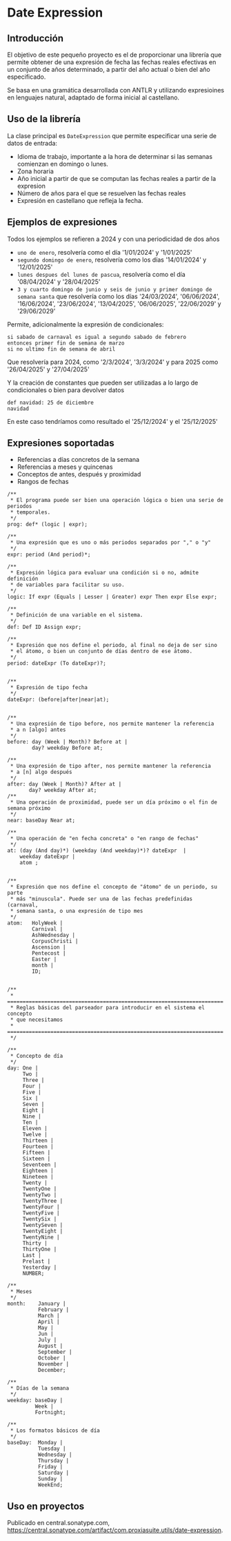 # Date Expression 

## Introducción
El objetivo de este pequeño proyecto es el de proporcionar una librería que
permite obtener de una expresión de fecha las fechas reales 
efectivas en un conjunto de años determinado, a partir del año actual o 
bien del año especificado.

Se basa en una gramática desarrollada con ANTLR y utilizando expresioines en
lenguajes natural, adaptado de forma inicial al castellano.

## Uso de la librería
La clase principal es `DateExpression` que permite especificar una
serie de datos de entrada:

* Idioma de trabajo, importante a la hora de determinar si las semanas 
  comienzan en domingo o lunes.
* Zona horaria
* Año inicial a partir de que se computan las fechas reales a partir de la expresion
* Número de años para el que se resuelven las fechas reales
* Expresión en castellano que refleja la fecha.


## Ejemplos de expresiones

Todos los ejemplos se refieren a 2024 y con una periodicidad de dos años
* `uno de enero`, resolvería como el día '1/01/2024' y '1/01/2025'
* `segundo domingo de enero`, resolvería como los días '14/01/2024' y '12/01/2025'
* `lunes despues del lunes de pascua`, resolvería como el día '08/04/2024' y '28/04/2025'
* `3 y cuarto domingo de junio y seis de junio y primer domingo de semana santa` que resolvería como los días
  '24/03/2024', '06/06/2024', '16/06/2024', '23/06/2024', '13/04/2025', '06/06/2025', '22/06/2029' y '29/06/2029'

Permite, adicionalmente la expresión de condicionales:
```
si sabado de carnaval es igual a segundo sabado de febrero
entonces primer fin de semana de marzo
si no ultimo fin de semana de abril
```   

Que resolvería para 2024, como '2/3/2024', '3/3/2024' y para 2025 como '26/04/2025' y '27/04/2025'

Y la creación de constantes que pueden ser utilizadas a lo largo de condicionales o bien para devolver datos
```
def navidad: 25 de diciembre
navidad
```
En este caso tendríamos como resultado el '25/12/2024' y el '25/12/2025'

## Expresiones soportadas

* Referencias a días concretos de la semana
* Referencias a meses y quincenas
* Conceptos de antes, después y proximidad
* Rangos de fechas

````
/**
 * El programa puede ser bien una operación lógica o bien una serie de periodos
 * temporales.
 */
prog: def* (logic | expr);

/**
 * Una expresión que es uno o más periodos separados por "," o "y"
 */
expr: period (And period)*;

/**
 * Expresión lógica para evaluar una condición si o no, admite definición
 * de variables para facilitar su uso.
 */
logic: If expr (Equals | Lesser | Greater) expr Then expr Else expr;

/**
 * Definición de una variable en el sistema.
 */
def: Def ID Assign expr;

/**
 * Expresión que nos define el periodo, al final no deja de ser sino
 * el átomo, o bien un conjunto de días dentro de ese átomo.
 */
period: dateExpr (To dateExpr)?;


/**
 * Expresión de tipo fecha
 */
dateExpr: (before|after|near|at);


/**
 * Una expresión de tipo before, nos permite mantener la referencia
 * a n [algo] antes
 */
before: day (Week | Month)? Before at |
        day? weekday Before at;

/**
 * Una expresión de tipo after, nos permite mantener la referencia
 * a [n] algo después
 */
after: day (Week | Month)? After at |
       day? weekday After at;
/**
 * Una operación de proximidad, puede ser un día próximo o el fin de semana próximo
 */
near: baseDay Near at;

/**
 * Una operación de "en fecha concreta" o "en rango de fechas"
 */
at: (day (And day)*) (weekday (And weekday)*)? dateExpr  |
    weekday dateExpr |
    atom ;


/**
 * Expresión que nos define el concepto de "átomo" de un periodo, su parte
 * más "minuscula". Puede ser una de las fechas predefinidas (carnaval,
 * semana santa, o una expresión de tipo mes
 */
atom:   HolyWeek |
        Carnival |
        AshWednesday |
        CorpusChristi |
        Ascension |
        Pentecost |
        Easter |
        month |
        ID;


/**
 * ======================================================================
 * Reglas básicas del parseador para introducir en el sistema el concepto
 * que necesitamos
 * ======================================================================
 */

/**
 * Concepto de día
 */
day: One |
     Two |
     Three |
     Four |
     Five |
     Six |
     Seven |
     Eight |
     Nine |
     Ten |
     Eleven |
     Twelve |
     Thirteen |
     Fourteen |
     Fifteen |
     Sixteen |
     Seventeen |
     Eighteen |
     Nineteen |
     Twenty |
     TwentyOne |
     TwentyTwo |
     TwentyThree |
     TwentyFour |
     TwentyFive |
     TwentySix |
     TwentySeven |
     TwentyEight |
     TwentyNine |
     Thirty |
     ThirtyOne |
     Last |
     Prelast |
     Yesterday |
     NUMBER;

/**
 * Meses
 */
month:    January |
          February |
          March |
          April |
          May |
          Jun |
          July |
          August |
          September |
          October |
          November |
          December;

/**
 * Días de la semana
 */
weekday: baseDay |
         Week |
         Fortnight;

/**
 * Los formatos básicos de día
 */
baseDay:  Monday |
          Tuesday |
          Wednesday |
          Thursday |
          Friday |
          Saturday |
          Sunday |
          WeekEnd;

````

## Uso en proyectos
Publicado en central.sonatype.com, https://central.sonatype.com/artifact/com.proxiasuite.utils/date-expression.





